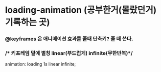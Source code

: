 # loading-animation (공부한거(몰랐던거) 기록하는 곳)

### @keyframes 은 애니메이션 효과를 줄때 단축키? 줄 때 쓴다.


### /* 키프레임 밑에 별칭 linear(부드럽게) infinite(무한반복)*/ 
  animation: loading 1s linear infinite;
